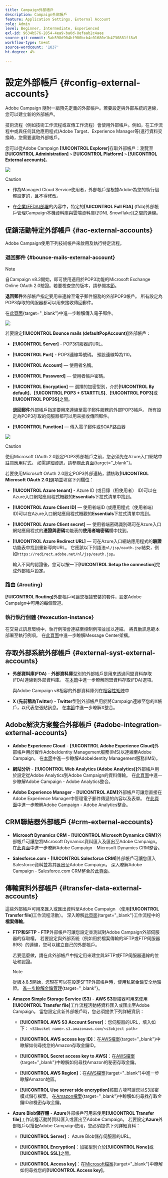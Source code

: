 ```yaml
---
title: Campaign外部帳戶
description: Campaign外部帳戶
feature: Application Settings, External Account
role: Admin
level: Beginner, Intermediate, Experienced
exl-id: 9634b576-2854-4ea9-ba0d-8efaab2c4aee
source-git-commit: 5ab598d904bf900bcb4c01680e1b4730881ff8a5
workflow-type: tm+mt
source-wordcount: '1037'
ht-degree: 4%

---
```



# 設定外部帳戶 {#config-external-accounts}

Adobe Campaign 隨附一組預先定義的外部帳戶。若要設定與外部系統的連線，您可以建立新的外部帳戶。

技術流程（例如技術工作流程或宣傳工作流程）會使用外部帳戶。例如，在工作流程中或與任何其他應用程式(Adobe Target、Experience Manager等)進行資料交換時，您需要選取外部帳戶。

您可以從Adobe Campaign **[!UICONTROL Explorer]**&#x200B;存取外部帳戶：瀏覽至&#x200B;**[!UICONTROL Administration]** `>` **[!UICONTROL Platform]** `>` **[!UICONTROL External accounts]**。

![](assets/external-accounts.png)


>[!CAUTION]
>
>* 作為Managed Cloud Service使用者，外部帳戶是根據Adobe為您的執行個體設定的，且不得修改。
>
>* 在[企業(FFDA)部署](../architecture/enterprise-deployment.md)的內容中，特定的&#x200B;**[!UICONTROL Full FDA]** (ffda)外部帳戶管理Campaign本機資料庫與雲端資料庫([!DNL Snowflake])之間的連線。
>

## 促銷活動特定外部帳戶 {#ac-external-accounts}

Adobe Campaign使用下列技術帳戶來啟用及執行特定流程。

### 退回郵件 {#bounce-mails-external-account}

>[!NOTE]
>
>自Campaign v8.3開始，即可使用適用於POP3功能的Microsoft Exchange Online OAuth 2.0驗證。若要檢查您的版本，請參閱[本節](../start/compatibility-matrix.md#how-to-check-your-campaign-version-and-buildversion)。
>

**退回郵件**&#x200B;外部帳戶指定要用來連線至電子郵件服務的外部POP3帳戶。 所有設定為POP3存取的伺服器都可以用來接收傳回郵件。

在[此頁面](https://experienceleague.adobe.com/docs/campaign/automation/workflows/wf-activities/event-activities/inbound-emails.html){target="_blank"}中進一步瞭解傳入電子郵件。

![](assets/bounce_external_1.png)

若要設定&#x200B;**[!UICONTROL Bounce mails (defaultPopAccount)]**&#x200B;外部帳戶：

* **[!UICONTROL Server]** - POP3伺服器的URL。

* **[!UICONTROL Port]** - POP3連線埠號碼。 預設連線埠為110。

* **[!UICONTROL Account]** — 使用者名稱。

* **[!UICONTROL Password]** — 使用者帳戶密碼。

* **[!UICONTROL Encryption]** — 選擇的加密型別，介於&#x200B;**[!UICONTROL By default]**、**[!UICONTROL POP3 + STARTTLS]**、**[!UICONTROL POP3]**&#x200B;或&#x200B;**[!UICONTROL POP3S]**&#x200B;之間。

  **退回郵件**&#x200B;外部帳戶指定要用來連線至電子郵件服務的外部POP3帳戶。 所有設定為POP3存取的伺服器都可以用來接收傳回郵件。

* **[!UICONTROL Function]** — 傳入電子郵件或SOAP路由器

![](assets/bounce_external_2.png)

>[!CAUTION]
>
>使用Microsoft OAuth 2.0設定POP3外部帳戶之前，您必須先在Azure入口網站中註冊應用程式。 如需詳細資訊，請參閱此[頁面](https://docs.microsoft.com/en-us/azure/active-directory/develop/quickstart-register-app){target="_blank"}。
>

若要使用Microsoft OAuth 2.0設定POP3外部連結，請核取&#x200B;**[!UICONTROL Microsoft OAuth 2.0]**&#x200B;選項並填寫下列欄位：

* **[!UICONTROL Azure tenant]** - Azure ID (或目錄（租使用者） ID)可以在Azure入口網站應用程式概觀的&#x200B;**Essentials**&#x200B;下拉式清單中找到。

* **[!UICONTROL Azure Client ID]** — 使用者端ID (或應用程式（使用者端） ID)可以在Azure入口網站應用程式概觀的&#x200B;**Essentials**&#x200B;下拉式清單中找到。

* **[!UICONTROL Azure Client secret]** — 使用者端密碼識別碼可在Azure入口網站應用程式的&#x200B;**憑證與密碼**&#x200B;功能表的&#x200B;**使用者端密碼**&#x200B;欄中找到。

* **[!UICONTROL Azure Redirect URL]** — 可在Azure入口網站應用程式的&#x200B;**驗證**&#x200B;功能表中找到重新導向URL。 它應該以下列語法`nl/jsp/oauth.jsp`結束，例如`https://redirect.adobe.net/nl/jsp/oauth.jsp`。

  輸入不同的認證後，您可以按一下&#x200B;**[!UICONTROL Setup the connection]**&#x200B;完成外部帳戶設定。

### 路由 {#routing}

**[!UICONTROL Routing]**&#x200B;外部帳戶可讓您根據安裝的套件，設定Adobe Campaign中可用的每個管道。

### 執行執行個體 {#execution-instance}

在交易式訊息環境中，執行例項會連結至控制例項並加以連結。 將異動訊息範本部署至執行例項。 在[此頁面](../architecture/architecture.md#transac-msg-archi)中進一步瞭解Message Center架構。

## 存取外部系統外部帳戶 {#external-syst-external-accounts}

* **外部資料庫(FDA)** - **外部資料庫**&#x200B;型別的外部帳戶是用來透過同盟資料存取(FDA)連線到外部資料庫。 在[本節](../connect/fda.md)中進一步瞭解同盟資料存取(FDA)選項。

  與Adobe Campaign v8相容的外部資料庫列在[相容性矩陣](../start/compatibility-matrix.md)中

* **X (先前稱為Twitter)** - **Twitter**&#x200B;型別外部帳戶用於將Campaign連線至您的X帳戶，以代表您張貼訊息。 在[本節](../connect/ac-tw.md)中進一步瞭解X整合。

## Adobe解決方案整合外部帳戶 {#adobe-integration-external-accounts}

* **Adobe Experience Cloud** - **[!UICONTROL Adobe Experience Cloud]**&#x200B;外部帳戶用於實作AdobeIdentity Management服務(IMS)以連線至Adobe Campaign。 在[本節](../start/connect.md#logon-to-ac)中進一步瞭解AdobeIdentity Management服務(IMS)。

* **網站分析** - **[!UICONTROL Web Analytics (Adobe Analytics)]**&#x200B;外部帳戶用於設定從Adobe Analytics到Adobe Campaign的資料傳輸。 在[此頁面](../connect/ac-aa.md)中進一步瞭解Adobe Campaign - Adobe Analytics整合。

* **Adobe Experience Manager** - **[!UICONTROL AEM]**&#x200B;外部帳戶可讓您直接在Adobe Experience Manager中管理電子郵件傳遞的內容以及表單。 在[此頁面](../connect/ac-aem.md)中進一步瞭解Adobe Campaign - Adobe Analytics整合。


## CRM聯結器外部帳戶 {#crm-external-accounts}

* **Microsoft Dynamics CRM** - **[!UICONTROL Microsoft Dynamics CRM]**&#x200B;外部帳戶可讓您將Microsoft Dynamics資料匯入及匯出至Adobe Campaign。 在[此頁面](../connect/ac-ms-dyn.md)中進一步瞭解Adobe Campaign - Microsoft Dynamics CRM整合。

* **Salesforce.com** - **[!UICONTROL Salesforce CRM]**&#x200B;外部帳戶可讓您匯入Salesforce資料並將其匯出至Adobe Campaign。 深入瞭解Adobe Campaign - Salesforce.com CRM整合於[此頁面](../connect/ac-sfdc.md)。

## 傳輸資料外部帳戶 {#transfer-data-external-accounts}

這些外部帳戶可用來匯入或匯出資料至Adobe Campaign （使用&#x200B;**[!UICONTROL Transfer file]**&#x200B;工作流程活動）。 深入瞭解[此頁面](https://experienceleague.adobe.com/docs/campaign/automation/workflows/wf-activities/event-activities/file-transfer.html){target="_blank"}工作流程中的&#x200B;**檔案傳輸**。

* **FTP和SFTP** - **FTP**&#x200B;外部帳戶可讓您設定並測試對Adobe Campaign外部伺服器的存取權。 若要設定與外部系統（例如用於檔案傳輸的SFTP或FTP伺服器898）的連線，您可以建立自己的外部帳戶。

  若要這麼做，請在此外部帳戶中指定用來建立與SFTP或FTP伺服器連線的位址和認證。

  >[!NOTE]
  >
  >從版本8.5開始，您現在可以在設定SFTP外部帳戶時，使用私密金鑰安全地驗證。 [進一步瞭解金鑰管理](https://experienceleague.adobe.com/docs/control-panel/using/sftp-management/key-management.html){target="_blank"}。

* **Amazon Simple Storage Service (S3)** - **AWS S3**&#x200B;聯結器可用來使用&#x200B;**[!UICONTROL Transfer file]**&#x200B;工作流程活動將資料匯入或匯出至Adobe Campaign。 當您設定此新外部帳戶時，您必須提供下列詳細資訊：

   * **[!UICONTROL AWS S3 Account Server]**：您伺服器的URL，填入如下：   `<S3bucket name>.s3.amazonaws.com/<s3object path>`

   * **[!UICONTROL AWS access key ID]**：在[AWS檔案](https://docs.aws.amazon.com/general/latest/gr/aws-sec-cred-types.html#access-keys-and-secret-access-keys){target="_blank"}中瞭解如何尋找您的Amazon存取金鑰ID。

   * **[!UICONTROL Secret access key to AWS]**：在[AWS檔案](https://aws.amazon.com/fr/blogs/security/wheres-my-secret-access-key/){target="_blank"}中瞭解如何尋找Amazon的秘密存取金鑰。

   * **[!UICONTROL AWS Region]**：在[AWS檔案](https://aws.amazon.com/about-aws/global-infrastructure/regions_az/){target="_blank"}中進一步瞭解Amazon地區。

   * **[!UICONTROL Use server side encryption]**&#x200B;核取方塊可讓您以S3加密模式儲存檔案。 在[Amazon檔案](https://docs.aws.amazon.com/general/latest/gr/aws-sec-cred-types.html#access-keys-and-secret-access-keys){target="_blank"}中瞭解如何尋找存取金鑰ID和機密存取金鑰。

* **Azure Blob儲存體** - **Azure**&#x200B;外部帳戶可用來使用&#x200B;**[!UICONTROL Transfer file]**&#x200B;工作流程活動將資料匯入或匯出至Adobe Campaign。 若要設定&#x200B;**Azure**&#x200B;外部帳戶以搭配Adobe Campaign使用，您必須提供下列詳細資料：

   * **[!UICONTROL Server]**： Azure Blob儲存伺服器的URL。

   * **[!UICONTROL Encryption]**：加密型別介於&#x200B;**[!UICONTROL None]**&#x200B;或&#x200B;**[!UICONTROL SSL]**&#x200B;之間。

   * **[!UICONTROL Access key]**：在[Microsoft檔案](https://docs.microsoft.com/en-us/azure/storage/common/storage-account-keys-manage?tabs=azure-portal){target="_blank"}中瞭解如何尋找您的&#x200B;**[!UICONTROL Access key]**。
